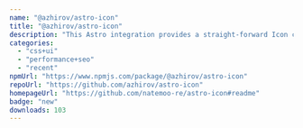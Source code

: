 ```yaml
---
name: "@azhirov/astro-icon"
title: "@azhirov/astro-icon"
description: "This Astro integration provides a straight-forward Icon component for Astro."
categories:
  - "css+ui"
  - "performance+seo"
  - "recent"
npmUrl: "https://www.npmjs.com/package/@azhirov/astro-icon"
repoUrl: "https://github.com/azhirov/astro-icon"
homepageUrl: "https://github.com/natemoo-re/astro-icon#readme"
badge: "new"
downloads: 103
---
```

